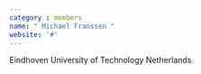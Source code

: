 ```yaml
---
category : members
name: " Michael Franssen " 
website: '#'
---
```

Eindhoven University of Technology
Netherlands

